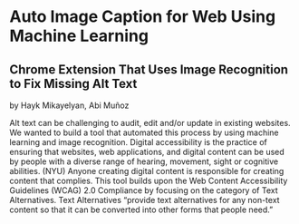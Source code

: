 # Auto Image Caption for Web Using Machine Learning
## Chrome Extension That Uses Image Recognition to Fix Missing Alt Text

by Hayk Mikayelyan, Abi Muñoz 

Alt text can be challenging to audit, edit and/or update in existing websites. We wanted to build a tool that automated this process by using machine learning and image recognition. Digital accessibility is the practice of ensuring that websites, web applications, and digital content can be used by people with a diverse range of hearing, movement, sight or cognitive abilities. (NYU) Anyone creating digital content is responsible for creating content that complies. This tool builds upon the Web Content Accessibility Guidelines (WCAG) 2.0 Compliance by focusing on the category of Text Alternatives. Text Alternatives “provide text alternatives for any non-text content so that it can be converted into other forms that people need.”
